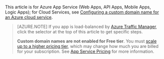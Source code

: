 This article is for Azure App Service (Web Apps, API Apps, Mobile Apps, Logic Apps); for Cloud Services, see 
[Configuring a custom domain name for an Azure cloud service](/documentation/articles/cloud-services-custom-domain-name/).

> [AZURE.NOTE]  If you app is load-balanced by [Azure Traffic Manager](/home/features/traffic-manager/), 
click the selector at the top of this article to get specific steps.
>
> **Custom domain names are not enabled for Free tier**. You must 
[scale up to a higher pricing tier](/documentation/articles/web-sites-scale/), which may change how much you are billed for your subscription. 
See [App Service Pricing](/pricing/details/app-service/) for more information.
